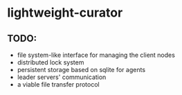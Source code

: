 # lightweight-curator
## TODO: 
- file system-like interface for managing the client nodes
- distributed lock system
- persistent storage based on sqlite for agents
- leader servers' communication
- a viable file transfer protocol
